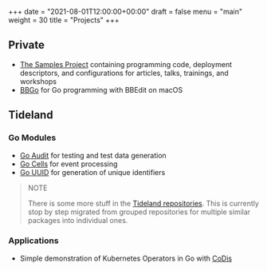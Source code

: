 +++
date = "2021-08-01T12:00:00+00:00"
draft = false
menu = "main"
weight = 30
title = "Projects"
+++

## Private

- [The Samples Project](https://github.com/themue/samples/) containing programming code,
  deployment descriptors, and configurations for articles, talks, trainings, and workshops
- [BBGo](https://github.com/themue/bbgo/) for Go programming with BBEdit on macOS

## Tideland

### Go Modules

- [Go Audit](https://pkg.go.dev/mod/tideland.dev/go/audit) for testing and test data generation
- [Go Cells](https://pkg.go.dev/mod/tideland.dev/go/cells) for event processing
- [Go UUID](https://pkg.go.dev/mod/tideland.dev/go/uuid) for generation of unique identifiers

> NOTE
>
> There is some more stuff in the [Tideland repositories](https://github.com/tideland). This is
> currently stop by step migrated from grouped repositories for multiple similar packages into
> individual ones.

### Applications

- Simple demonstration of Kubernetes Operators in Go with [CoDis](https://pkg.go.dev/mod/tideland.dev/codis)
